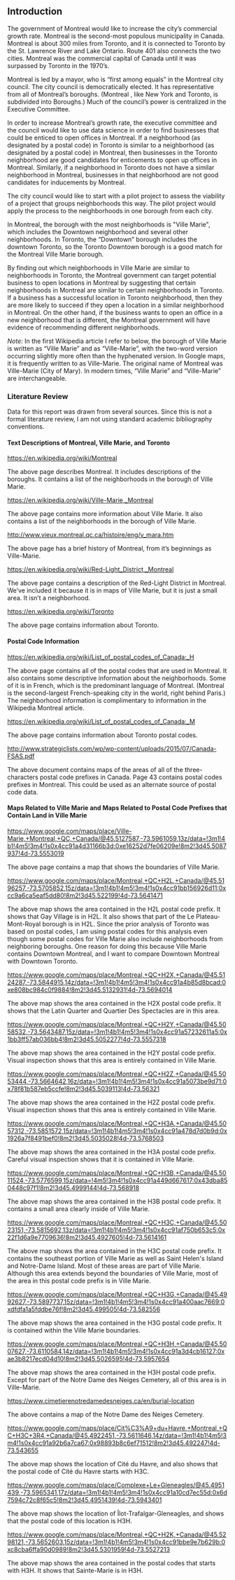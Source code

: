 ## Introduction

The government of Montreal would like to increase the city’s commercial growth rate. Montreal is the second-most populous municipality in Canada. Montreal is about 300 miles from Toronto, and it is connected to Toronto by the St. Lawrence River and Lake Ontario. Route 401 also connects the two cities. Montreal was the commercial capital of Canada until it was surpassed by Toronto in the 1970’s.

Montreal is led by a mayor, who is “first among equals” in the Montreal city council. The city council is democratically elected. It has representative from all of Montreal’s boroughs. (Montreal , like New York and Toronto, is subdivided into Boroughs.) Much of the council’s power is centralized in the Executive Committee.

In order to increase Montreal’s growth rate, the executive committee and the council would like to use data science in order to find businesses that could be enticed to open offices in Montreal. If a neighborhood (as designated by a postal code) in Toronto is similar to a neighborhood (as designated by a postal code) in Montreal, then businesses in the Toronto neighborhood are good candidates for enticements to open up offices in Montreal. Similarly, if a neighborhood in Toronto does not have a similar neighborhood in Montreal, businesses in that neighborhood are not good candidates for inducements by Montreal.

The city council would like to start with a pilot project to assess the viability of a project that groups neighborhoods this way. The pilot project would apply the process to the neighborhoods in one borough from each city.

In Montreal, the borough with the most neighborhoods is "Ville Marie", which includes the Downtown neighborhood and several other neighborhoods. In Toronto, the “Downtown” borough includes the downtown Toronto, so the Toronto Downtown borough is a good match for the Montreal Ville Marie borough.

By finding out which neighborhoods in Ville Marie are similar to neighborhoods in Toronto, the Montreal government can target potential business to open locations in Montreal by suggesting that certain neighborhoods in Montreal are similar to certain neighborhoods in Toronto. If a business has a successful location in Toronto neighborhood, then they are more likely to succeed if they open a location in a similar neighborhood in Montreal. On the other hand, if the business wants to open an office in a new neighborhood that is different, the Montreal government will have evidence of recommending different neighborhoods.

*Note:* In the first Wikipedia article I refer to below, the borough of Ville Marie is written as “Ville Marie” and as “Ville-Marie”, with the two-word version occurring slightly more often than the hyphenated version. In Google maps, it is frequently written to as Ville-Marie. The original name of Montreal was Ville-Marie (City of Mary). In modern times, “Ville Marie” and “Ville-Marie” are interchangeable.

### Literature Review

Data for this report was drawn from several sources. Since this is not a formal literature review, I am not using standard academic bibliography conventions.

#### Text Descriptions of Montreal, Ville Marie, and Toronto

https://en.wikipedia.org/wiki/Montreal

The above page describes Montreal. It includes descriptions of the boroughs. It contains a list of the neighborhoods in the borough of Ville Marie.

https://en.wikipedia.org/wiki/Ville-Marie,_Montreal

The above page contains more information about Ville Marie. It also contains a list of the neighborhoods in the borough of Ville Marie.

http://www.vieux.montreal.qc.ca/histoire/eng/v_mara.htm

The above page has a brief history of Montreal, from it’s beginnings as Ville-Marie.

https://en.wikipedia.org/wiki/Red-Light_District,_Montreal

The above page contains a description of the Red-Light District in Montreal. We’ve included it because it is in maps of Ville Marie, but it is just a small area. It isn’t a neighborhood.

https://en.wikipedia.org/wiki/Toronto

The above page contains information about Toronto.

#### Postal Code Information

https://en.wikipedia.org/wiki/List_of_postal_codes_of_Canada:_H

The above page contains all of the postal codes that are used in Montreal. It also contains some descriptive information about the neighborhoods. Some of it is in French, which is the predominant language of Montreal. (Montreal is the second-largest French-speaking city in the world, right behind Paris.) The neighborhood information is complimentary to information in the Wikipedia Montreal article.

https://en.wikipedia.org/wiki/List_of_postal_codes_of_Canada:_M

The above page contains information about Toronto postal codes.

http://www.strategiclists.com/wp/wp-content/uploads/2015/07/Canada-FSAS.pdf

The above document contains maps of the areas of all of the three-characters postal code prefixes in Canada. Page 43 contains postal codes prefixes in Montreal. This could be used as an alternate source of postal code data.

#### Maps Related to Ville Marie and Maps Related to Postal Code Prefixes that Contain Land in Ville Marie

https://www.google.com/maps/place/Ville-Marie,+Montreal,+QC,+Canada/@45.5127587,-73.5961059,13z/data=!3m1!4b1!4m5!3m4!1s0x4cc91a4d31166b3d:0xe16252d7fe06209e!8m2!3d45.5087937!4d-73.5553019

The above page contains a map that shows the boundaries of Ville Marie.

https://www.google.com/maps/place/Montreal,+QC+H2L,+Canada/@45.5196257,-73.5705852,15z/data=!3m1!4b1!4m5!3m4!1s0x4cc91bb156926d11:0xcc9a6ca5eaf5dd80!8m2!3d45.522199!4d-73.5641471

The above map shows the area contained in the H2L postal code prefix. It shows that Gay Village is in H2L. It also shows that part of the Le Plateau-Mont-Royal borough is in H2L. Since the prior analysis of Toronto was based on postal codes, I am using postal codes for this analysis even though some postal codes for Ville Marie also include neighborhoods from neighboring boroughs. One reason for doing this because Ville Marie contains Downtown Montreal, and I want to compare Downtown Montreal with Downtown Toronto.

https://www.google.com/maps/place/Montreal,+QC+H2X,+Canada/@45.5124287,-73.5844915,14z/data=!3m1!4b1!4m5!3m4!1s0x4cc91a4b85d8bcad:0xe808bc984c0f9884!8m2!3d45.5132931!4d-73.5694014

The above map shows the area contained in the H2X postal code prefix. It shows that the Latin Quarter and Quartier Des Spectacles are in this area.

https://www.google.com/maps/place/Montreal,+QC+H2Y,+Canada/@45.5058532,-73.5643487,15z/data=!3m1!4b1!4m5!3m4!1s0x4cc91a57232611a5:0x1bb3ff57ab036bb4!8m2!3d45.5052277!4d-73.5557318

The above map shows the area contained in the H2Y postal code prefix. Visual inspection shows that this area is entirely contained in Ville Marie.

https://www.google.com/maps/place/Montreal,+QC+H2Z,+Canada/@45.5053444,-73.5664642,16z/data=!3m1!4b1!4m5!3m4!1s0x4cc91a5073be9d71:0x78f81b587eb5ccfe!8m2!3d45.5039113!4d-73.56321

The above map shows the area contained in the H2Z postal code prefix. Visual inspection shows that this area is entirely contained in Ville Marie.

https://www.google.com/maps/place/Montreal,+QC+H3A,+Canada/@45.5057312,-73.5851572,15z/data=!3m1!4b1!4m5!3m4!1s0x4cc91a478d7d0b9d:0x1926a7f8491bef0!8m2!3d45.5035028!4d-73.5768503

The above map shows the area contained in the H3A postal code prefix. Careful visual inspection shows that it is contained in Ville Marie.

https://www.google.com/maps/place/Montreal,+QC+H3B,+Canada/@45.5011524,-73.5776599,15z/data=!4m5!3m4!1s0x4cc91a449d667617:0x43dba850448c97f1!8m2!3d45.4999144!4d-73.568918

The above map shows the area contained in the H3B postal code prefix. It contains a small area clearly inside of Ville Marie.

https://www.google.com/maps/place/Montreal,+QC+H3C,+Canada/@45.5023151,-73.5815692,13z/data=!3m1!4b1!4m5!3m4!1s0x4cc91af750b653c5:0x22f1d6a9e7709636!8m2!3d45.4927605!4d-73.5614161

The above map shows the area contained in the H3C postal code prefix. It contains the southeast portion of Ville Marie as well as Saint Helen's Island and Notre-Dame Island. Most of these areas are part of Ville Marie. Although this area extends beyond the boundaries of Ville Marie, most of the area in this postal code prefix is in Ville Marie.

https://www.google.com/maps/place/Montreal,+QC+H3G,+Canada/@45.4992627,-73.5897737,15z/data=!3m1!4b1!4m5!3m4!1s0x4cc91a400aac7669:0xdfdfa1a5fddbe76f!8m2!3d45.499505!4d-73.582556

The above map shows the area contained in the H3G postal code prefix. It is contained within the Ville Marie boundaries.

https://www.google.com/maps/place/Montreal,+QC+H3H,+Canada/@45.5007627,-73.6110584,14z/data=!3m1!4b1!4m5!3m4!1s0x4cc91a3d4cb16127:0xae3b8217ecd04d10!8m2!3d45.5026595!4d-73.5957654

The above map shows the area contained in the H3H postal code prefix. Except for part of the Notre Dame des Neiges Cemetery, all of this area is in Ville-Marie.

https://www.cimetierenotredamedesneiges.ca/en/burial-location

The above contains a map of the Notre Dame des Neiges Cemetery.

https://www.google.com/maps/place/Cit%C3%A9+du+Havre,+Montreal,+QC+H3C+3R4,+Canada/@45.4922451,-73.5611646,14z/data=!3m1!4b1!4m5!3m4!1s0x4cc91a92b6a7ca67:0x98893b8c6ef71512!8m2!3d45.492247!4d-73.543655

The above map shows the location of Cité du Havre, and also shows that the postal code of Cité du Havre starts with H3C.

https://www.google.com/maps/place/Complexe+Le+Gleneagles/@45.4951439,-73.5965341,17z/data=!3m1!4b1!4m5!3m4!1s0x4cc91a10cd7ec55d:0x6d7594c72c8f65c5!8m2!3d45.4951439!4d-73.5943401

The above map shows the location of Îlot-Trafalgar-Gleneagles, and shows that the postal code of this location is H3H.

https://www.google.com/maps/place/Montreal,+QC+H2K,+Canada/@45.5298121,-73.5652603,15z/data=!3m1!4b1!4m5!3m4!1s0x4cc91bbe9e7b629b:0xc8cba6ffa90d0989!8m2!3d45.5301959!4d-73.5527213

The above map shows the area contained in the postal codes that starts with H3H. It shows that Sainte-Marie is in H3H.
